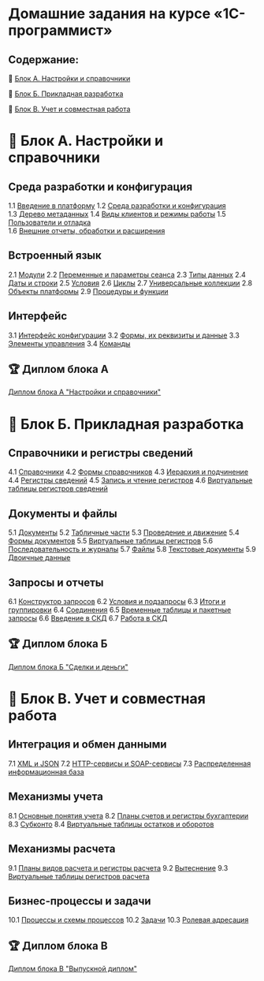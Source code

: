 # Домашние задания на курсе «1С-программист»
## Содержание:
:pushpin: [Блок А. Настройки и справочники](https://github.com/netology-code/1c-homeworks/blob/master/README.md#pushpin-%D0%B1%D0%BB%D0%BE%D0%BA-%D0%B0-%D0%BD%D0%B0%D1%81%D1%82%D1%80%D0%BE%D0%B9%D0%BA%D0%B8-%D0%B8-%D1%81%D0%BF%D1%80%D0%B0%D0%B2%D0%BE%D1%87%D0%BD%D0%B8%D0%BA%D0%B8)

:pushpin: [Блок Б. Прикладная разработка](https://github.com/netology-code/1c-homeworks/blob/master/README.md#pushpin-%D0%B1%D0%BB%D0%BE%D0%BA-%D0%B1-%D0%BF%D1%80%D0%B8%D0%BA%D0%BB%D0%B0%D0%B4%D0%BD%D0%B0%D1%8F-%D1%80%D0%B0%D0%B7%D1%80%D0%B0%D0%B1%D0%BE%D1%82%D0%BA%D0%B0)

:pushpin: [Блок В. Учет и совместная работа](https://github.com/netology-code/1c-homeworks/blob/master/README.md#pushpin-%D0%B1%D0%BB%D0%BE%D0%BA-b-%D1%83%D1%87%D0%B5%D1%82-%D0%B8-%D1%81%D0%BE%D0%B2%D0%BC%D0%B5%D1%81%D1%82%D0%BD%D0%B0%D1%8F-%D1%80%D0%B0%D0%B1%D0%BE%D1%82%D0%B0)
# :pushpin: Блок А. Настройки и справочники
## Среда разработки и конфигурация		
1.1 [Введение в платформу]( homework-1-1.md)
1.2 [Среда разработки и конфигурация]( homework-1-2.md)  
1.3 [Дерево метаданных]( homework-1-3.md)
1.4 [Виды клиентов и режимы работы]( homework-1-4.md)
1.5 [Пользователи и отладка]( homework-1-5.md)  
1.6 [Внешние отчеты, обработки и расширения]( homework-1-6.md)

## Встроенный язык 		
2.1 [Модули]( homework-2-1.md)
2.2 [Переменные и параметры сеанса]( homework-2-2.md)
2.3 [Типы данных]( homework-2-3.md)
2.4 [Даты и строки](homework-2-4.md)
2.5 [Условия](homework-2-5.md)
2.6 [Циклы](homework-2-6.md)
2.7 [Универсальные коллекции](homework-2-7.md)
2.8 [Объекты платформы](homework-2-8.md)
2.9 [Процедуры и функции](homework-2-9.md)

## Интерфейс
3.1 [Интерфейс конфигурации](homework-3-1.md)
3.2 [Формы, их реквизиты и данные](homework-3-2.md)
3.3 [Элементы управления](homework-3-3.md)
3.4 [Команды](homework-3-4.md)

## :trophy: Диплом блока А 
[Диплом блока А "Настройки и справочники"](diploma-a.md)

# :pushpin: Блок Б. Прикладная разработка
## Справочники и регистры сведений	
4.1 [Справочники](homework-4-1.md)
4.2 [Формы справочников](homework-4-2.md)
4.3 [Иерархия и подчинение](homework-4-3.md)
4.4 [Регистры сведений](homework-4-4.md)
4.5 [Запись и чтение регистров](homework-4-5.md)
4.6 [Виртуальные таблицы регистров сведений](homework-4-6.md)

## Документы и файлы	
5.1 [Документы](homework-5-1.md)
5.2 [Табличные части](homework-5-2.md)
5.3 [Проведение и движение](homework-5-3.md)
5.4 [Формы документов](homework-5-4.md)
5.5 [Виртуальные таблицы регистров](homework-5-5.md)
5.6 [Последовательность и журналы](homework-5-6.md)
5.7 [Файлы](homework-5-7.md)
5.8 [Текстовые документы](homework-5-8.md)
5.9 [Двоичные данные](homework-5-9.md)

## Запросы и отчеты
6.1 [Конструктор запросов](homework-6-1.md)
6.2 [Условия и подзапросы](homework-6-2.md)
6.3 [Итоги и группировки](homework-6-3.md)
6.4 [Соединения](homework-6-4.md)
6.5 [Временные таблицы и пакетные запросы](homework-6-5.md)
6.6 [Введение в СКД](homework-6-6.md)
6.7 [Работа в СКД](homework-6-7.md)

## :trophy: Диплом блока Б 
[Диплом блока Б "Сделки и деньги"](diploma-b.md)

# :pushpin: Блок B. Учет и совместная работа
## Интеграция и обмен данными
7.1 [XML и JSON](homework-7-1.md)
7.2 [HTTP-сервисы и SOAP-сервисы](homework-7-2.md)
7.3 [Распределенная информационная база](homework-7-3.md)

## Механизмы учета
8.1 [Основные понятия учета](homework-8-1.md)
8.2 [Планы счетов и регистры бухгалтерии](homework-8-2.md)
8.3 [Субконто](homework-8-3.md)
8.4 [Виртуальные таблицы остатков и оборотов](homework-8-4.md)

## Механизмы расчета
9.1 [Планы видов расчета и регистры расчета](homework-9-1.md)
9.2 [Вытеснение](homework-9-2.md)
9.3 [Виртуальные таблицы регистров расчета](homework-9-3.md)

## Бизнес-процессы и задачи
10.1 [Процессы и схемы процессов](homework-10-1.md)
10.2 [Задачи](homework-10-2.md)
10.3 [Ролевая адресация](homework-10-3.md)
## :trophy: Диплом блока В 
[Диплом блока В "Выпускной диплом"](diploma-c.md)
